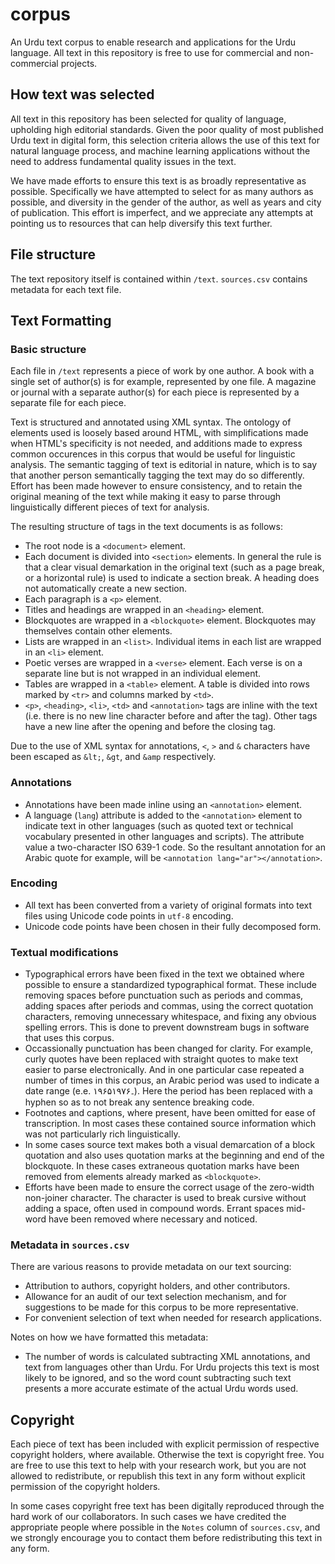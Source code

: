 # corpus

An Urdu text corpus to enable research and applications for the Urdu language. All text in this repository is free to use for commercial and non-commercial projects.

## How text was selected

All text in this repository has been selected for quality of language, upholding high editorial standards. Given the poor quality of most published Urdu text in digital form, this selection criteria allows the use of this text for natural language process, and machine learning applications without the need to address fundamental quality issues in the text.

We have made efforts to ensure this text is as broadly representative as possible. Specifically we have attempted to select for as many authors as possible, and diversity in the gender of the author, as well as years and city of publication. This effort is imperfect, and we appreciate any attempts at pointing us to resources that can help diversify this text further.

## File structure

The text repository itself is contained within `/text`. `sources.csv` contains metadata for each text file.

## Text Formatting

### Basic structure

Each file in `/text` represents a piece of work by one author. A book with a single set of author(s) is for example, represented by one file. A magazine or journal with a separate author(s) for each piece is represented by a separate file for each piece.

Text is structured and annotated using XML syntax. The ontology of elements used is loosely based around HTML, with simplifications made when HTML's specificity is not needed, and additions made to express common occurences in this corpus that would be useful for linguistic analysis. The semantic tagging of text is editorial in nature, which is to say that another person semantically tagging the text may do so differently. Effort has been made however to ensure consistency, and to retain the original meaning of the text while making it easy to parse through linguistically different pieces of text for analysis. 

The resulting structure of tags in the text documents is as follows:
- The root node is a `<document>` element.
- Each document is divided into `<section>` elements. In general the rule is that a clear visual demarkation in the original text (such as a page break, or a horizontal rule) is used to indicate a section break. A heading does not automatically create a new section.
- Each paragraph is a `<p>` element.
- Titles and headings are wrapped in an `<heading>` element. 
- Blockquotes are wrapped in a `<blockquote>` element. Blockquotes may themselves contain other elements.
- Lists are wrapped in an `<list>`. Individual items in each list are wrapped in an `<li>` element. 
- Poetic verses are wrapped in a `<verse>` element. Each verse is on a separate line but is not wrapped in an individual element.
- Tables are wrapped in a `<table>` element. A table is divided into rows marked by `<tr>` and columns marked by `<td>`. 
- `<p>`, `<heading>`, `<li>`, `<td>` and `<annotation>` tags are inline with the text (i.e. there is no new line character before and after the tag). Other tags have a new line after the opening and before the closing tag. 

Due to the use of XML syntax for annotations, `<`, `>` and `&` characters have been escaped as `&lt;`, `&gt`, and `&amp` respectively.

### Annotations

- Annotations have been made inline using an `<annotation>` element.
- A language (`lang`) attribute is added to the `<annotation>` element to indicate text in other languages (such as quoted text or technical vocabulary presented in other languages and scripts). The attribute value a two-character ISO 639-1 code. So the resultant annotation for an Arabic quote for example, will be `<annotation lang="ar"></annotation>`. 

### Encoding

- All text has been converted from a variety of original formats into text files using Unicode code points in `utf-8` encoding.
- Unicode code points have been chosen in their fully decomposed form. 

### Textual modifications

- Typographical errors have been fixed in the text we obtained where possible to ensure a standardized typographical format. These include removing spaces before punctuation such as periods and commas, adding spaces after periods and commas, using the correct quotation characters, removing unnecessary whitespace, and fixing any obvious spelling errors. This is done to prevent downstream bugs in software that uses this corpus.
- Occassionally punctuation has been changed for clarity. For example, curly quotes have been replaced with straight quotes to make text easier to parse electronically. And in one particular case repeated a number of times in this corpus, an Arabic period was used to indicate a date range (e.e. ۱۹۶۵۔۱۹۷۶). Here the period has been replaced with a hyphen so as to not break any sentence breaking code.
- Footnotes and captions, where present, have been omitted for ease of transcription. In most cases these contained source information which was not particularly rich linguistically. 
- In some cases source text makes both a visual demarcation of a block quotation and also uses quotation marks at the beginning and end of the blockquote. In these cases extraneous quotation marks have been removed from elements already marked as `<blockquote>`.
- Efforts have been made to ensure the correct usage of the zero-width non-joiner character. The character is used to break cursive without adding a space, often used in compound words. Errant spaces mid-word have been removed where necessary and noticed.

### Metadata in `sources.csv`

There are various reasons to provide metadata on our text sourcing:
- Attribution to authors, copyright holders, and other contributors.
- Allowance for an audit of our text selection mechanism, and for suggestions to be made for this corpus to be more representative.
- For convenient selection of text when needed for research applications. 

Notes on how we have formatted this metadata:
- The number of words is calculated subtracting XML annotations, and text from languages other than Urdu. For Urdu projects this text is most likely to be ignored, and so the word count subtracting such text presents a more accurate estimate of the actual Urdu words used.

## Copyright

Each piece of text has been included with explicit permission of respective copyright holders, where available. Otherwise the text is copyright free. You are free to use this text to help with your research work, but you are not allowed to redistribute, or republish this text in any form without explicit permission of the copyright holders.

In some cases copyright free text has been digitally reproduced through the hard work of our collaborators. In such cases we have credited the appropriate people where possible in the `Notes` column of `sources.csv`, and we strongly encourage you to contact them before redistributing this text in any form.